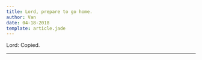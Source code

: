 ```yaml
---
title: Lord, prepare to go home.
author: Van
date: 04-18-2018
template: article.jade
---
```


Lord: Copied.

---







